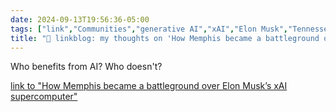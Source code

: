 ```yaml
---
date: 2024-09-13T19:56:36-05:00
tags: ["link","Communities","generative AI","xAI","Elon Musk","Tennessee"]
title: "🔗 linkblog: my thoughts on 'How Memphis became a battleground over Elon Musk’s xAI supercomputer'"
---
```

Who benefits from AI? Who doesn't?

[link to "How Memphis became a battleground over Elon Musk’s xAI supercomputer"](https://www.npr.org/2024/09/11/nx-s1-5088134/elon-musk-ai-xai-supercomputer-memphis-pollution)